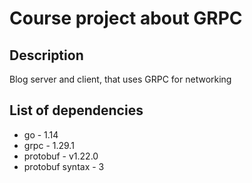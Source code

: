 # Course project about GRPC

## Description
Blog server and client, that uses GRPC for networking
## List of dependencies

* go - 1.14
* grpc - 1.29.1
* protobuf - v1.22.0
* protobuf syntax - 3